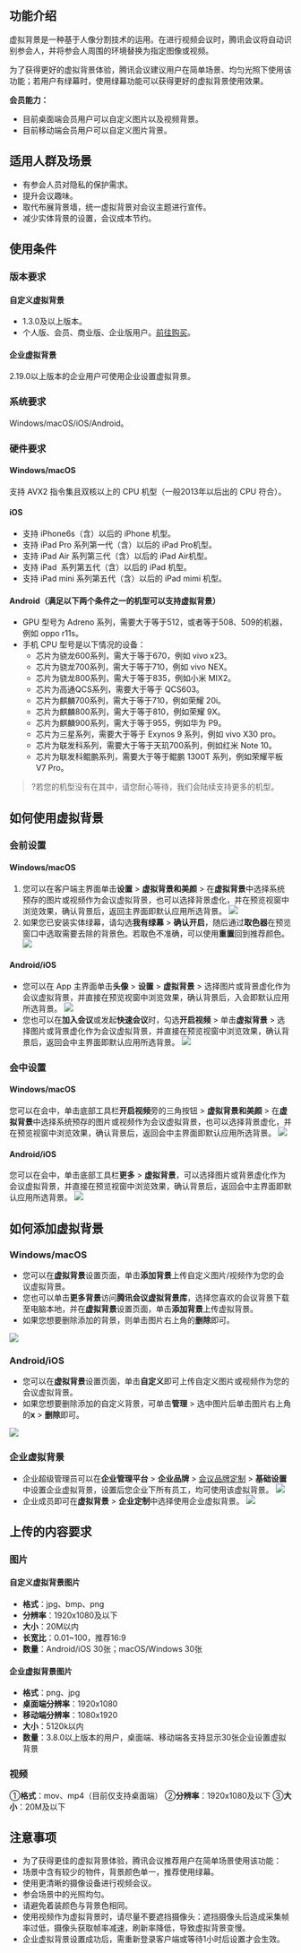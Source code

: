 ## 功能介绍
虚拟背景是一种基于人像分割技术的运用。在进行视频会议时，腾讯会议将自动识别参会人，并将参会人周围的环境替换为指定图像或视频。

为了获得更好的虚拟背景体验，腾讯会议建议用户在简单场景、均匀光照下使用该功能；若用户有绿幕时，使用绿幕功能可以获得更好的虚拟背景使用效果。

**会员能力：**
- 目前桌面端会员用户可以自定义图片以及视频背景。
- 目前移动端会员用户可以自定义图片背景。

## 适用人群及场景
- 有参会人员对隐私的保护需求。
- 提升会议趣味。
- 取代布展背景墙，统一虚拟背景对会议主题进行宣传。
- 减少实体背景的设置，会议成本节约。


## 使用条件
### 版本要求
#### 自定义虚拟背景
- 1.3.0及以上版本。
- 个人版、会员、商业版、企业版用户。[前往购买](https://meeting.tencent.com/buy.html?mid=ts.p.help.wz)。

#### 企业虚拟背景
2.19.0以上版本的企业用户可使用企业设置虚拟背景。

### 系统要求
Windows/macOS/iOS/Android。

### 硬件要求
#### Windows/macOS
支持 AVX2 指令集且双核以上的 CPU 机型（一般2013年以后出的 CPU 符合）。

#### iOS
- 支持 iPhone6s（含）以后的 iPhone 机型。
- 支持 iPad Pro 系列第一代（含）以后的 iPad Pro机型。
- 支持 iPad Air 系列第三代（含）以后的 iPad Air机型。
- 支持 iPad  系列第五代（含）以后的 iPad 机型。
- 支持 iPad mini 系列第五代（含）以后的 iPad mimi 机型。

#### Android（满足以下两个条件之一的机型可以支持虚拟背景）
- GPU 型号为 Adreno 系列，需要大于等于512，或者等于508、509的机器，例如 oppo r11s。
- 手机 CPU 型号是以下情况的设备：
   - 芯片为骁龙600系列，需大于等于670，例如 vivo x23。
   - 芯片为骁龙700系列，需大于等于710，例如 vivo NEX。
   - 芯片为骁龙800系列，需大于等于835，例如小米 MIX2。
   - 芯片为高通QCS系列，需要大于等于 QCS603。
   - 芯片为麒麟700系列，需大于等于710，例如荣耀 20i。
   - 芯片为麒麟800系列，需大于等于810，例如荣耀 9X。
   - 芯片为麒麟900系列，需大于等于955，例如华为 P9。
   - 芯片为三星系列，需要大于等于 Exynos 9 系列，例如 vivo X30 pro。
   - 芯片为联发科系列，需要大于等于天玑700系列，例如红米 Note 10。
   - 芯片为联发科鲲鹏系列，需要大于等于鲲鹏 1300T 系列，例如荣耀平板 V7 Pro。

>?若您的机型没有在其中，请您耐心等待，我们会陆续支持更多的机型。


## 如何使用虚拟背景
### 会前设置
#### Windows/macOS
1. 您可以在客户端主界面单击**设置** > **虚拟背景和美颜** > 在**虚拟背景**中选择系统预存的图片或视频作为会议虚拟背景，也可以选择背景虚化，并在预览视窗中浏览效果，确认背景后，返回主界面即默认应用所选背景。
![](https://qcloudimg.tencent-cloud.cn/raw/eb860ae76626aa08583b684f7540e906.png)
2. 如果您已安装实体绿幕，请勾选**我有绿幕** > **确认开启**，随后通过**取色器**在预览窗口中选取需要去除的背景色。若取色不准确，可以使用**重置**回到推荐颜色。
![](https://qcloudimg.tencent-cloud.cn/raw/3d6b76c285b1d5c976be3328f42d8737.png)

#### Android/iOS
- 您可以在 App 主界面单击**头像** > **设置** > **虚拟背景** > 选择图片或背景虚化作为会议虚拟背景，并直接在预览视窗中浏览效果，确认背景后，入会即默认应用所选背景。
![](https://qcloudimg.tencent-cloud.cn/raw/32a42b1b25870f701201c594e164ee0b.png)
- 您也可以在**加入会议**或发起**快速会议**时，勾选**开启视频** > 单击**虚拟背景** > 选择图片或背景虚化作为会议虚拟背景，并直接在预览视窗中浏览效果，确认背景后，返回会中主界面即默认应用所选背景。
![](https://qcloudimg.tencent-cloud.cn/raw/5d30a8aaeed52dde66da2a7de460194f.png)

### 会中设置
#### Windows/macOS
您可以在会中，单击底部工具栏**开启视频**旁的三角按钮 > **虚拟背景和美颜** > 在**虚拟背景**中选择系统预存的图片或视频作为会议虚拟背景，也可以选择背景虚化，并在预览视窗中浏览效果，确认背景后，返回会中主界面即默认应用所选背景。
![](https://qcloudimg.tencent-cloud.cn/raw/74a3ebce56518740f48c0165a8086f96.png)

#### Android/iOS
您可以在会中，单击底部工具栏**更多** > **虚拟背景**，可以选择图片或背景虚化作为会议虚拟背景，并直接在预览视窗中浏览效果，确认背景后，返回会中主界面即默认应用所选背景。
![](https://qcloudimg.tencent-cloud.cn/raw/0a5289a4ae20ae36b3d2afbccd949591.png)

## 如何添加虚拟背景
### Windows/macOS
- 您可以在**虚拟背景**设置页面，单击**添加背景**上传自定义图片/视频作为您的会议虚拟背景。
- 您也可以单击**更多背景**访问**腾讯会议虚拟背景库**，选择您喜欢的会议背景下载至电脑本地，并在**虚拟背景**设置页面，单击**添加背景**上传虚拟背景。
- 如果您想要删除添加的背景，则单击图片右上角的**删除**即可。

![](https://qcloudimg.tencent-cloud.cn/raw/24a264fe327ffc4297ec91aa5facf697.png)

### Android/iOS
- 您可以在**虚拟背景**设置页面，单击**自定义**即可上传自定义图片或视频作为您的会议虚拟背景。
- 如果您想要删除添加的自定义背景，可单击**管理** > 选中图片后单击图片右上角的**x** > **删除**即可。

![](https://qcloudimg.tencent-cloud.cn/raw/4227de0a9cb864b660512b41faea8baf.png)

### 企业虚拟背景
- 企业超级管理员可以在**企业管理平台** > **企业品牌** > [会议品牌定制](https://meeting.tencent.com/user-center/brand-setting) > **基础设置**中设置企业虚拟背景，设置后您企业下所有员工，均可使用该虚拟背景。
![](https://qcloudimg.tencent-cloud.cn/raw/64b670dd8922e0c411c05325c6265f3d.png)
- 企业成员即可在**虚拟背景** > **企业定制**中选择使用企业虚拟背景。
![](https://qcloudimg.tencent-cloud.cn/raw/6bd7ee389b2805e207d9faaaaa9065e9.png)

## 上传的内容要求
### 图片
#### 自定义虚拟背景图片
- **格式**：jpg、bmp、png
- **分辨率**：1920x1080及以下
- **大小**：20M以内
- **长宽比**：0.01~100，推荐16:9
- **数量**：Android/iOS 30张；macOS/Windows 30张

#### 企业虚拟背景图片
- **格式**：png、jpg
- **桌面端分辨率**：1920x1080
- **移动端分辨率**：1080x1920
- **大小**：5120k以内
- **数量**：3.8.0以上版本的用户，桌面端、移动端各支持显示30张企业设置虚拟背景

### 视频
①**格式**：mov、mp4（目前仅支持桌面端）
②**分辨率**：1920x1080及以下
③**大小**：20M及以下

## 注意事项
- 为了获得更佳的虚拟背景体验，腾讯会议推荐用户在简单场景使用该功能：
 - 场景中含有较少的物件，背景颜色单一，推荐使用绿幕。
 - 使用更清晰的摄像设备进行视频会议。
 - 参会场景中的光照均匀。
 - 请避免着装颜色与背景色相同。
 - 使用视频作为虚拟背景时，请尽量不要遮挡摄像头：遮挡摄像头后造成采集帧率过低，摄像头获取帧率减速，刷新率降低，导致虚拟背景变慢。
- 企业虚拟背景设置成功后，需重新登录客户端或等待1小时后设置才会生效。
